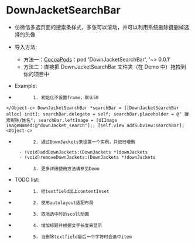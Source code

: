 # DownJacketSearchBar
* 仿微信多选页面的搜索条样式，多张可以滚动，并可以利用系统删除键删掉选择的头像
* 导入方法:
    * 方法一：[CocoaPods][1]：pod 'DownJacketSearchBar', '~> 0.0.1'
    * 方法二：直接把 DownJacketSearchBar 文件夹（在 Demo 中）拖拽到你的项目中

* Example:
 *            1. 初始化不设置frame，默认50

<Object-c>```</Object-c>
      DownJacketSearchBar *searchBar = [[DownJacketSearchBar alloc] init];
      searchBar.delegate = self;
      searchBar.placeholder = @" 搜索昵称/姓名";
      searchBar.leftImage = [UIImage imageNamed:@"downJacket_search"];;
      [self.view addSubview:searchBar];
<Object-c>```</Object-c>
     
 *            2. 通过DownJackets来设置一个实例，并进行增删
 ```Object-c
      - (void)addDownJackets:(DownJackets *)downJackets
      - (void)removeDownJackets:(DownJackets *)downJackets
```
 *            3. 更多详细使用方法请参见Demo
    
* TODO list:
 *            1. 给textfield加上contentInset
 *            2. 使用autolayout适配布局
 *            3. 取消选中时的scoll动画
 *            4. 增加标题并根据文字长度来显示
 *            5. 当删除textfield最后一个字符时会选中item


[1]: https://cocoapods.org "CocoaPods" 
